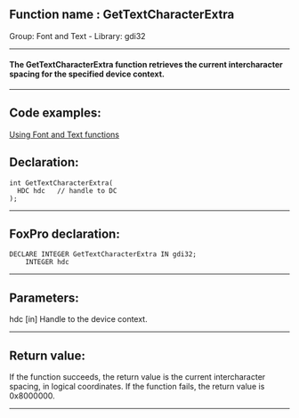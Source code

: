 
## Function name : GetTextCharacterExtra
Group: Font and Text - Library: gdi32    
***  


#### The GetTextCharacterExtra function retrieves the current intercharacter spacing for the specified device context. 
***  


## Code examples:
[Using Font and Text functions](../../samples/sample_304.md)  

## Declaration:
```foxpro  
int GetTextCharacterExtra(
  HDC hdc   // handle to DC
);  
```  
***  


## FoxPro declaration:
```foxpro  
DECLARE INTEGER GetTextCharacterExtra IN gdi32;
	INTEGER hdc  
```  
***  


## Parameters:
hdc 
[in] Handle to the device context.   
***  


## Return value:
If the function succeeds, the return value is the current intercharacter spacing, in logical coordinates. If the function fails, the return value is 0x8000000. 
  
***  

